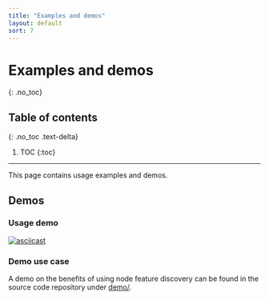 ```yaml
---
title: "Examples and demos"
layout: default
sort: 7
---
```


# Examples and demos
{: .no_toc}

## Table of contents
{: .no_toc .text-delta}

1. TOC
{:toc}

---

This page contains usage examples and demos.

## Demos

### Usage demo

[![asciicast](https://asciinema.org/a/247316.svg)](https://asciinema.org/a/247316)

### Demo use case

A demo on the benefits of using node feature discovery can be found in the
source code repository under
[demo/](https://github.com/kubernetes-sigs/node-feature-discovery/tree/{{site.release}}/demo).
